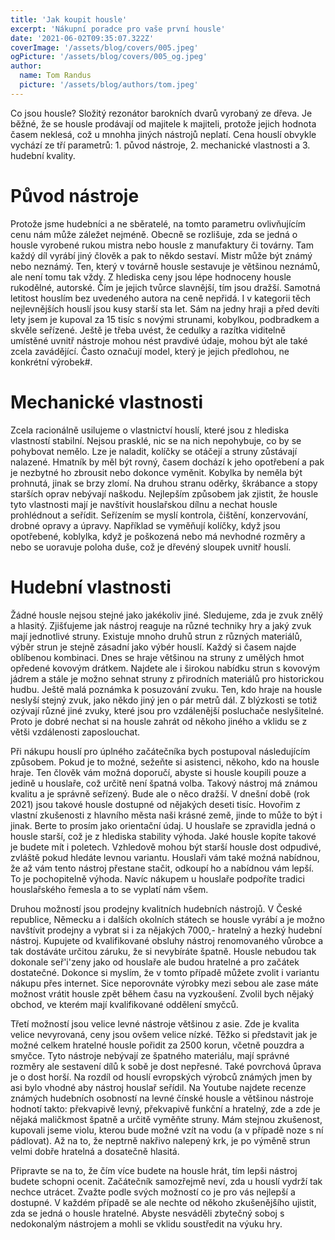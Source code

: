 ```yaml
---
title: 'Jak koupit housle'
excerpt: 'Nákupní poradce pro vaše první housle'
date: '2021-06-02T09:35:07.322Z'
coverImage: '/assets/blog/covers/005.jpeg'
ogPicture: '/assets/blog/covers/005_og.jpeg'
author:
  name: Tom Randus
  picture: '/assets/blog/authors/tom.jpeg'
---
```


Co jsou housle? Složitý rezonátor barokních dvarů vyrobaný ze dřeva. Je běžné, že se housle prodávají od majitele k majiteli, protože jejich hodnota časem neklesá, což u mnohha jiných nástrojů neplatí. Cena houslí obvykle vychází ze tří parametrů: 1. původ nástroje, 2. mechanické vlastnosti a 3. hudební kvality. 

# Původ nástroje

Protože jsme hudebníci a ne sběratelé, na tomto parametru ovlivňujícím cenu nám může záležet nejméně. Obecně se rozlišuje, zda se jedná o housle vyrobené rukou mistra nebo housle z manufaktury či továrny. Tam každý díl vyrábí jiný člověk a pak to někdo sestaví. Mistr může být známý nebo neznámý. Ten, který v továrně housle sestavuje je většinou neznámů, ale není tomu tak vždy. Z hlediska ceny jsou lépe hodnoceny housle rukodělné, autorské. Čím je jejich tvůrce slavnější, tím jsou dražší. Samotná letitost houslím bez uvedeného autora na ceně nepřidá. I v kategorii těch nejlevnějších houslí jsou kusy starší sta let. Sám na jedny hraji a před devíti lety jsem je kupoval za 15 tisíc s novými strunami, kobylkou, podbradkem a skvěle seřízené. Ještě je třeba uvést, že cedulky a razítka viditelně umístěné uvnitř nástroje mohou nést pravdivé údaje, mohou být ale také zcela zavádějící. Často označují model, který je jejich předlohou, ne konkrétní výrobek#.

# Mechanické vlastnosti

Zcela racionálně usilujeme o vlastnictví houslí, které jsou z hlediska vlastností stabilní. Nejsou prasklé, nic se na nich nepohybuje, co by se pohybovat nemělo. Lze je naladit, kolíčky se otáčejí a struny zůstávají nalazené. Hmatník by měl být rovný, časem dochází k jeho opotřebení a pak je nezbytné ho zbrousit nebo dokonce vyměnit. Kobylka by neměla být prohnutá, jinak se brzy zlomí. Na druhou stranu oděrky, škrábance a stopy starších oprav nebývají naškodu. Nejlepším způsobem jak zjistit, že housle tyto vlastnosti mají je navštívit houslařskou dílnu a nechat housle prohlédnout a seřídit. Seřízením se myslí kontrola, čištění, konzervování, drobné opravy a úpravy. Například se vyměňují kolíčky, když jsou opotřebené, koblylka, když je poškozená nebo má nevhodné rozměry a nebo se uoravuje poloha duše, což je dřevéný sloupek uvnitř houslí.

# Hudební vlastnosti

Žádné housle nejsou stejné jako jakékoliv jiné. Sledujeme, zda je zvuk znělý a hlasitý. Zjišťujeme jak nástroj reaguje na různé techniky hry a jaký zvuk mají jednotlivé struny. Existuje mnoho druhů strun z různých materiálů, výběr strun je stejně zásadní jako výbér houslí. Každý si časem najde oblíbenou kombinaci. Dnes se hraje většinou na struny z umělých hmot opředené kovovým drátkem. Najdete ale i širokou nabídku strun s kovovým jádrem a stále je možno sehnat struny z přirodních materiálů pro historickou hudbu. Ještě malá poznámka k posuzování zvuku. Ten, kdo hraje na housle neslyší stejný zvuk, jako někdo jiný jen o pár metrů dál. Z blýzkosti se totiž ozývají různé jiné zvuky, které jsou pro vzdálenější posluchače neslyšitelné. Proto je dobré nechat si na housle zahrát od někoho jiného a vklidu se z větši vzdálenosti zaposlouchat.

Při nákupu houslí pro úplného začátečníka bych postupoval následujícím způsobem. Pokud je to možné, sežeňte si asistenci, někoho, kdo na housle hraje. Ten člověk vám možná doporučí, abyste si housle koupili pouze a jedině u houslaře, což určitě není špatná volba. Takový nástroj má známou kvalitu a je správně seřízený. Bude ale o něco dražší. V dnešní době (rok 2021) jsou takové housle dostupné od nějakých deseti tisíc. Hovořim z vlastní zkušenosti z hlavního města naši krásné země, jinde to může to být i jinak. Berte to prosím jako orientační údaj. U houslaře se zpravidla jedná o housle starší, což je z hlediska stability výhoda. Jaké housle kopíte takové je budete mít i poletech. Vzhledově mohou být starší housle dost odpudivé, zvláště pokud hledáte levnou variantu. Houslaři vám také moźná nabídnou, že až vám tento nástroj přestane stačit, odkoupí ho a nabídnou vám lepší. To je pochopitelně výhoda. Navíc nákupem u houslaře podpoříte tradici houslařského řemesla a to se vyplatí nám všem.

Druhou možností jsou prodejny kvalitních hudebních nástrojů. V České republice, Německu a i dalších okolních státech se housle vyrábí a je možno navštívit prodejny a vybrat si i za nějakých 7000,- hratelný a hezký hudební nástroj. Kupujete od kvalifikované obsluhy nástroj renomovaného vůrobce a tak dostáváte určitou záruku, že si nevybíráte špatně. Housle nebudou tak dokonale seř'i'zeny jako od houslaře ale budou hratelné a pro začátek dostatečné. Dokonce si myslím, že v tomto případě můžete zvolit i variantu nákupu přes internet. Sice neporovnáte výrobky mezi sebou ale zase máte možnost vrátit housle zpět během času na vyzkoušení. Zvolil bych nějaký obchod, ve kterém mají kvalifikované oddělení smyčců.

Třetí možností jsou velice levné nástroje většinou z asie. Zde je kvalita velice nevyrovaná, ceny jsou ovšem velice nízké. Těžko si představit jak je možné celkem hratelné housle pořidit za 2500 korun, včetně pouzdra a smyčce. Tyto nástroje nebývají ze špatného materiálu, mají správné rozměry ale sestavení dílů k sobě je dost nepřesné. Také povrchová ůprava je o dost horší. Na rozdíl od houslí evropských výrobců známých jmen by asi bylo vhodné aby nástroj houslař seřídil. Na Youtube najdete recenze známých hudebních osobností na levné čínské housle a většinou nástroje hodnotí takto: překvapivě levný, překvapivě funkční a hratelný, zde a zde je nějaká maličkmost špatně a určitě vyměňte struny. Mám stejnou zkušenost, kupovali jseme violu, kterou bude možné vzít na vodu (a v případě noze s ní pádlovat). Až na to, že neptrně nakřivo nalepený krk, je po výměně strun velmi dobře hratelná a dosatečně hlasitá.

Připravte se na to, že čím více budete na housle hrát, tím lepši nástroj budete schopni ocenit. Začátečník samozřejmě neví, zda u houslí vydrží tak nechce utrácet. Zvažte podle svých možností co je pro vás nejlepší a dostupné. V každém případě se ale nechte od někoho zkušenějšího ujistit, zda se jedná o housle hratelné. Abyste nesváděli zbytečný soboj s nedokonalým nástrojem a mohli se vklidu soustředit na výuku hry.